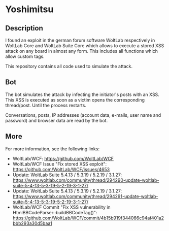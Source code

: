 # Yoshimitsu

## Description

I found an exploit in the german forum software WoltLab respectively in WoltLab Core and WoltLab Suite Core which allows to execute a stored XSS attack on any board in almost any form. This includes all functions which allow custom tags.

This repository contains all code used to simulate the attack.

## Bot

The bot simulates the attack by infecting the initiator's posts with an XSS. This XSS is executed as soon as a victim opens the corresponding thread/post. Until the process restarts.

Conversations, posts, IP addresses (account data, e-mails, user name and password) and browser data are read by the bot.

## More

For more information, see the following links:

- WoltLab/WCF: https://github.com/WoltLab/WCF
- WoltLab/WCF Issue "Fix stored XSS exploit": https://github.com/WoltLab/WCF/issues/4653
- Update: WoltLab Suite 5.4.13 / 5.3.19 / 5.2.19 / 3.1.27: https://www.woltlab.com/community/thread/294290-update-woltlab-suite-5-4-13-5-3-19-5-2-19-3-1-27/
- Update: WoltLab Suite 5.4.13 / 5.3.19 / 5.2.19 / 3.1.27: https://www.woltlab.com/community/thread/294291-update-woltlab-suite-5-4-13-5-3-19-5-2-19-3-1-27/
- WoltLab/WCF Commit "Fix XSS vulnerability in HtmlBBCodeParser::buildBBCodeTag()": https://github.com/WoltLab/WCF/commit/4b15b919f344066c94af401a2bbb293a30d5baa1
